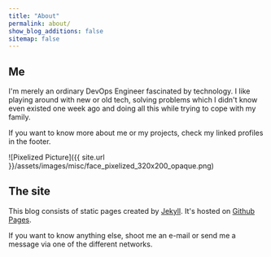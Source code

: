 ```yaml
---
title: "About"
permalink: about/
show_blog_additions: false
sitemap: false
---
```

## Me
I'm merely an ordinary DevOps Engineer fascinated by technology. I like playing
 around with new or old tech, solving problems which I didn't know even existed
 one week ago and doing all this while trying to cope with my family.

 If you want to know more about me or my projects, check my linked profiles in the footer.

![Pixelized Picture]({{ site.url }}/assets/images/misc/face_pixelized_320x200_opaque.png)

## The site
This blog consists of static pages created by [Jekyll](https://jekyllrb.com). It's hosted on [Github Pages](https://pages.github.com/).

If you want to know anything else, shoot me an e-mail or send me a message via one of the different networks.

